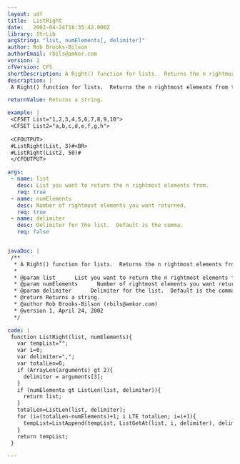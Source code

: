 ```yaml
---
layout: udf
title:  ListRight
date:   2002-04-24T16:35:42.000Z
library: StrLib
argString: "list, numElements[, delimiter]"
author: Rob Brooks-Bilson
authorEmail: rbils@amkor.com
version: 1
cfVersion: CF5
shortDescription: A Right() function for lists.  Returns the n rightmost elements from the specified list.
description: |
 A Right() function for lists.  Returns the n rightmost elements from the specified list.  Accepts an optional delimiter.  Note that if the number of elements to return is greater than the number of elements in the list, the UDF simply returns all elements.

returnValue: Returns a string.

example: |
 <CFSET List="1,2,3,4,5,6,7,8,9,10">
 <CFSET List2="a,b,c,d,e,f,g,h">
 
 <CFOUTPUT>
 #ListRight(List, 3)#<BR>
 #ListRight(List2, 50)#
 </CFOUTPUT>

args:
 - name: list
   desc: List you want to return the n rightmost elements from.
   req: true
 - name: numElements
   desc: Number of rightmost elements you want returned.
   req: true
 - name: delimiter
   desc: Delimiter for the list.  Default is the comma.
   req: false


javaDoc: |
 /**
  * A Right() function for lists.  Returns the n rightmost elements from the specified list.
  * 
  * @param list      List you want to return the n rightmost elements from. 
  * @param numElements      Number of rightmost elements you want returned. 
  * @param delimiter      Delimiter for the list.  Default is the comma. 
  * @return Returns a string. 
  * @author Rob Brooks-Bilson (rbils@amkor.com) 
  * @version 1, April 24, 2002 
  */

code: |
 function ListRight(list, numElements){
   var tempList="";
   var i=0;
   var delimiter=",";
   var totalLen=0;
   if (ArrayLen(arguments) gt 2){
     delimiter = arguments[3];
   }
   if (numElements gt ListLen(list, delimiter)){
     return list;
   }
   totalLen=ListLen(list, delimiter);
   for (i=(totalLen-numElements)+1; i LTE totalLen; i=i+1){
     tempList=ListAppend(tempList, ListGetAt(list, i, delimiter), delimiter);
   }
   return tempList;
 }

---
```


